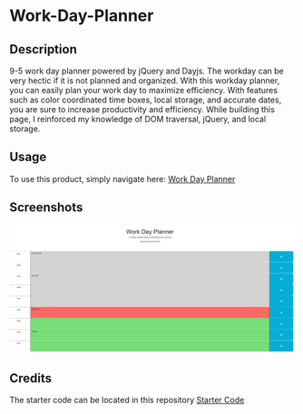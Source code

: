 # Work-Day-Planner

## Description
9-5 work day planner powered by jQuery and Dayjs. The workday can be very hectic if it is not planned and organized. With this workday planner, you can easily plan your work day to maximize efficiency. With features such as color coordinated time boxes, local storage, and accurate dates, you are sure to increase productivity and efficiency. While building this page, I reinforced my knowledge of DOM traversal, jQuery, and local storage.

## Usage
To use this product, simply navigate here: [Work Day Planner](https://nicklearning.github.io/work-day-planner/)

## Screenshots
![Work Day Planner](./assets/imgs/workday%20ss.PNG)

## Credits
The starter code can be located in this repository [Starter Code](https://github.com/coding-boot-camp/crispy-octo-meme)